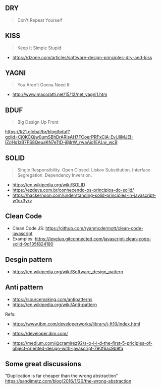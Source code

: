 ## DRY
> Don't Repeat Yourself

## KISS
> Keep It Simple Stupid

* https://dzone.com/articles/software-design-principles-dry-and-kiss

## YAGNI
> You Aren't Gonna Need It

* http://www.macoratti.net/15/12/net_yagni1.htm

## BDUF
> Big Design Up Front

https://k21.global/br/blog/bduf?gclid=Cj0KCQjw0umSBhDrARIsAH7FCoerPRFxClA-EvUIiMJEI-IZdHs1zB7FS8QeuaKN7eTtD-jBjIrW_rwaAio1EALw_wcB

## SOLID
> Single Responsibility. Open Closed. Liskov Substitution. Interface Segregation. Dependency Inversion.

* https://en.wikipedia.org/wiki/SOLID
* https://ezdevs.com.br/conhecendo-os-principios-do-solid/
* https://hackernoon.com/understanding-solid-principles-in-javascript-w1cx3yrv

## Clean Code

* Clean Code JS: https://github.com/ryanmcdermott/clean-code-javascript
* Examples: https://levelup.gitconnected.com/javascript-clean-code-solid-9d135f824180

## Desgin pattern
* https://en.wikipedia.org/wiki/Software_design_pattern

## Anti pattern

* https://sourcemaking.com/antipatterns
* https://en.wikipedia.org/wiki/Anti-pattern

Refs:

* https://www.ibm.com/developerworks/library/j-ft10/index.html
* https://developer.ibm.com/

* https://medium.com/@cramirez92/s-o-l-i-d-the-first-5-priciples-of-object-oriented-design-with-javascript-790f6ac9b9fa

## Some great discussions

"Duplication is far cheaper than the wrong abstraction"
https://sandimetz.com/blog/2016/1/20/the-wrong-abstraction